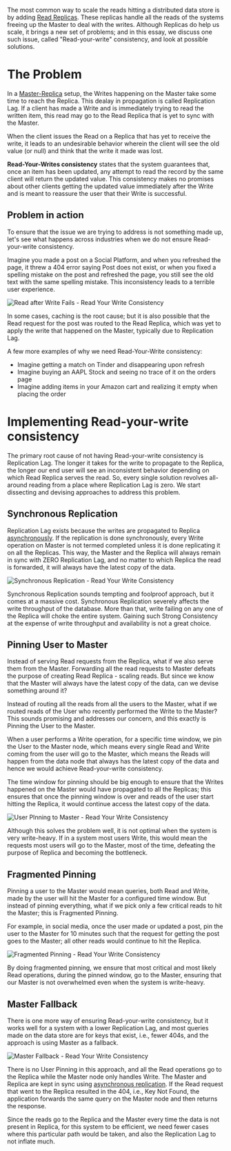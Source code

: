 The most common way to scale the reads hitting a distributed data store is by adding [Read Replicas](https://arpitbhayani.me/blogs/master-replica-replication). These replicas handle all the reads of the systems freeing up the Master to deal with the writes. Although Replicas do help us scale, it brings a new set of problems; and in this essay, we discuss one such issue, called "Read-your-write" consistency, and look at possible solutions.

# The Problem

In a [Master-Replica](https://arpitbhayani.me/blogs/master-replica-replication) setup, the Writes happening on the Master take some time to reach the Replica. This dealay in propagation is called Replication Lag. If a client has made a Write and is immediately trying to read the written item, this read may go to the Read Replica that is yet to sync with the Master.

When the client issues the Read on a Replica that has yet to receive the write, it leads to an undesirable behavior wherein the client will see the old value (or null) and think that the write it made was lost.

**Read-Your-Writes consistency** states that the system guarantees that, once an item has been updated, any attempt to read the record by the same client will return the updated value. This consistency makes no promises about other clients getting the updated value immediately after the Write and is meant to reassure the user that their Write is successful.

## Problem in action

To ensure that the issue we are trying to address is not something made up, let's see what happens across industries when we do not ensure Read-your-write consistency.

Imagine you made a post on a Social Platform, and when you refreshed the page, it threw a 404 error saying Post does not exist, or when you fixed a spelling mistake on the post and refreshed the page, you still see the old text with the same spelling mistake. This inconsistency leads to a terrible user experience.

![Read after Write Fails - Read Your Write Consistency](https://user-images.githubusercontent.com/4745789/134198510-78129b65-5c4c-4d88-a10a-39523d1886d7.png)

In some cases, caching is the root cause; but it is also possible that the Read request for the post was routed to the Read Replica, which was yet to apply the write that happened on the Master, typically due to Replication Lag.

A few more examples of why we need Read-Your-Write consistency:
 - Imagine getting a match on Tinder and disappearing upon refresh
 - Imagine buying an AAPL Stock and seeing no trace of it on the orders page
 - Imagine adding items in your Amazon cart and realizing it empty when placing the order

# Implementing Read-your-write consistency

The primary root cause of not having Read-your-write consistency is Replication Lag. The longer it takes for the write to propagate to the Replica, the longer our end user will see an inconsistent behavior depending on which Read Replica serves the read. So, every single solution revolves all-around reading from a place where Replication Lag is zero. We start dissecting and devising approaches to address this problem.

## Synchronous Replication

Replication Lag exists because the writes are propagated to Replica [asynchronously](https://arpitbhayani.me/blogs/replication-strategies). If the replication is done synchronously, every Write operation on Master is not termed completed unless it is done replicating it on all the Replicas. This way, the Master and the Replica will always remain in sync with ZERO Replication Lag, and no matter to which Replica the read is forwarded, it will always have the latest copy of the data.

![Synchronous Replication - Read Your Write Consistency](https://user-images.githubusercontent.com/4745789/128765459-67347320-5b77-4722-884b-015fc1b0c5fb.png)

Synchronous Replication sounds tempting and foolproof approach, but it comes at a massive cost. Synchronous Replication severely affects the write throughput of the database. More than that, write failing on any one of the Replica will choke the entire system. Gaining such Strong Consistency at the expense of write throughput and availability is not a great choice.

## Pinning User to Master

Instead of serving Read requests from the Replica, what if we also serve them from the Master. Forwarding all the read requests to Master defeats the purpose of creating Read Replica - scaling reads. But since we know that the Master will always have the latest copy of the data, can we devise something around it?

Instead of routing all the reads from all the users to the Master, what if we routed reads of the User who recently performed the Write to the Master? This sounds promising and addresses our concern, and this exactly is Pinning the User to the Master.

When a user performs a Write operation, for a specific time window, we pin the User to the Master node, which means every single Read and Write coming from the user will go to the Master, which means the Reads will happen from the data node that always has the latest copy of the data and hence we would achieve Read-your-write consistency.

The time window for pinning should be big enough to ensure that the Writes happened on the Master would have propagated to all the Replicas; this ensures that once the pinning window is over and reads of the user start hitting the Replica, it would continue access the latest copy of the data.

![User PInning to Master - Read Your Write Consistency](https://user-images.githubusercontent.com/4745789/134198508-4c8bd1e4-2336-4063-8ceb-06e675c24554.png)

Although this solves the problem well, it is not optimal when the system is very write-heavy. If in a system most users Write, this would mean the requests most users will go to the Master, most of the time, defeating the purpose of Replica and becoming the bottleneck. 

## Fragmented Pinning

Pinning a user to the Master would mean queries, both Read and Write, made by the user will hit the Master for a configured time window. But instead of pinning everything, what if we pick only a few critical reads to hit the Master; this is Fragmented Pinning.

For example, in social media, once the user made or updated a post, pin the user to the Master for 10 minutes such that the request for getting the post goes to the Master; all other reads would continue to hit the Replica.

![Fragmented Pinning - Read Your Write Consistency](https://user-images.githubusercontent.com/4745789/134198504-5b886713-9a16-45ba-9a63-332d19b5894c.png)

By doing fragmented pinning, we ensure that most critical and most likely Read operations, during the pinned window, go to the Master, ensuring that our Master is not overwhelmed even when the system is write-heavy.

## Master Fallback

There is one more way of ensuring Read-your-write consistency, but it works well for a system with a lower Replication Lag, and most queries made on the data store are for keys that exist, i.e., fewer 404s, and the approach is using Master as a fallback.

![Master Fallback - Read Your Write Consistency](https://user-images.githubusercontent.com/4745789/134198497-099bce25-bef1-468e-84b2-69b31e1ae3e0.png)

There is no User Pinning in this approach, and all the Read operations go to the Replica while the Master node only handles Write. The Master and Replica are kept in sync using [asynchronous replication](https://arpitbhayani.me/blogs/replication-strategies). If the Read request that went to the Replica resulted in the 404, i.e., Key Not Found, the application forwards the same query on the Master node and then returns the response.

Since the reads go to the Replica and the Master every time the data is not present in Replica, for this system to be efficient, we need fewer cases where this particular path would be taken, and also the Replication Lag to not inflate much.
